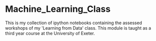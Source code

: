 # Machine_Learning_Class
This is my collection of ipython notebooks containing the assessed workshops of my 'Learning from Data' class. This module is taught as a third year course at the University of Exeter. 
